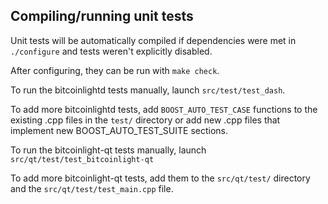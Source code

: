 Compiling/running unit tests
------------------------------------

Unit tests will be automatically compiled if dependencies were met in `./configure`
and tests weren't explicitly disabled.

After configuring, they can be run with `make check`.

To run the bitcoinlightd tests manually, launch `src/test/test_dash`.

To add more bitcoinlightd tests, add `BOOST_AUTO_TEST_CASE` functions to the existing
.cpp files in the `test/` directory or add new .cpp files that
implement new BOOST_AUTO_TEST_SUITE sections.

To run the bitcoinlight-qt tests manually, launch `src/qt/test/test_bitcoinlight-qt`

To add more bitcoinlight-qt tests, add them to the `src/qt/test/` directory and
the `src/qt/test/test_main.cpp` file.
